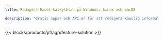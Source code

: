 ```yaml
---
title: Redagera Excel-kalkylblad på Windows, Linux och macOS 

description: "Gratis appar och API:er för att redigera känslig information från XLS-, XLSX- och ODS-kalkylblad"
---
```

{{< blocks/products/pf/agp/feature-solution >}} 

